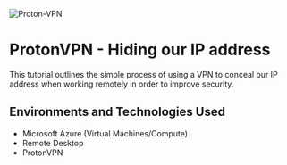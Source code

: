 ![Proton-VPN](https://github.com/user-attachments/assets/e9bba226-1065-42e3-ace6-0e5a2413ffbd)

<h1>ProtonVPN - Hiding our IP address</h1>
This tutorial outlines the simple process of using a VPN to conceal our IP address when working remotely in order to improve security.<br />

<h2>Environments and Technologies Used</h2>

- Microsoft Azure (Virtual Machines/Compute)
- Remote Desktop
- ProtonVPN
